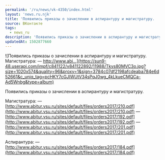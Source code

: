 ```yaml
---
permalink: '/ru/news/vk-4350/index.html'
layout: 'news.ru.njk'
title: 'Появились приказы о зачислении в аспирантуру и магистратуру.    Магистратура:  — http://www.abi…'
source: ВКонтакте
tags:
  - news_ru
description: 'Появились приказы о зачислении в аспирантуру и магистратуру.    Магистратура:  — http://www.abi…'
updatedAt: 1502877660
---
```

![Появились приказы о зачислении в аспирантуру и магистратуру.    Магистратура:  — http://www.abi…](https://sun9-48.userapi.com/impf/c841122/v841122892/11988/Tkys80MVC3o.jpg?size=1020x574&quality=96&proxy=1&sign=3784c07df2198afcdeaba784e6d52661&c_uniq_tag=pcHKY7cGJlWUtV34sPqJ0wg_4kLkueCMQCa-Ad5Wnbg&type=album)

Появились приказы о зачислении в аспирантуру и магистратуру.

Магистратура:
— [http://www.abitur.vsu.ru/sites/default/files/orders2017/210.pdf](http://www.abitur.vsu.ru/sites/default/files/orders2017/210.pdf)
— [http://www.abitur.vsu.ru/sites/default/files/orders2017/192.pdf](http://www.abitur.vsu.ru/sites/default/files/orders2017/192.pdf)
— [http://www.abitur.vsu.ru/sites/default/files/orders2017/201.pdf](http://www.abitur.vsu.ru/sites/default/files/orders2017/201.pdf)

Аспирантура:
— [http://www.abitur.vsu.ru/sites/default/files/orders2017/184.pdf](http://www.abitur.vsu.ru/sites/default/files/orders2017/184.pdf)
